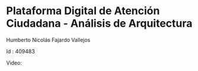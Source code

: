 
# Plataforma Digital de Atención Ciudadana - Análisis de Arquitectura
Humberto Nicolás Fajardo Vallejos 

Id : 409483

Video: 
